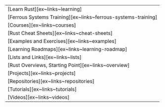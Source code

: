 ||
|--------|
| [Learn Rust][ex~links~learning] |
| [Ferrous Systems Training][ex~links~ferrous-systems-training] |
| [Courses][ex~links~courses] |
| [Rust Cheat Sheets][ex~links~cheat-sheets] |
| [Examples and Exercises][ex~links~examples] |
| [Learning Roadmaps][ex~links~learning-roadmap] |
| [Lists and Links][ex~links~lists] |
| [Rust Overviews, Starting Point][ex~links~overview] |
| [Projects][ex~links~projects] |
| [Repositories][ex~links~repositories] |
| [Tutorials][ex~links~tutorials] |
| [Videos][ex~links~videos] |
